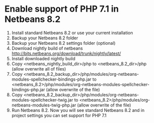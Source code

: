 # Enable support of PHP 7.1 in Netbeans 8.2

1) Install standard Netbeans 8.2 or use your current installation
2) Backup your Netbeans 8.2 folder
3) Backup your Netbeans 8.2 settings folder (optional)
4) Download nightly build of netbeans http://bits.netbeans.org/download/trunk/nightly/latest/
5) Install downloaded nightly build
6) Copy <netbeans_nightly_build_dir>/php to <netbeans_8.2_dir>/php (allow overwrite all of files)
7) Copy <netbeans_8.2_backup_dir>/php/modules/org-netbeans-modules-spellchecker-bindings-php.jar to <netbeans_8.2>/php/modules/org-netbeans-modules-spellchecker-bindings-php.jar (allow overwrite of the file)
8) Copy <netbeans_8.2_backup_dir>/php/modules/org-netbeans-modules-spellchecker-twig.jar to <netbeans_8.2>/php/modules/org-netbeans-modules-twig-php.jar (allow overwrite of the file)
9) Run Netbeans 8.2. Now you will see standard Netbeans 8.2 and in project settings you can set support for PHP 7.1


